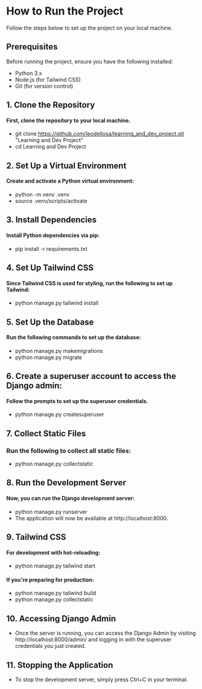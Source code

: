 # How to Run the Project

Follow the steps below to set up the project on your local machine.

## Prerequisites

Before running the project, ensure you have the following installed:

- Python 3.x
- Node.js (for Tailwind CSS)
- Git (for version control)

## 1. Clone the Repository
#### First, clone the repository to your local machine.
- git clone https://github.com/leodellosa/learning_and_dev_project.git "Learning and Dev Project"
- cd Learning and Dev Project

## 2. Set Up a Virtual Environment
#### Create and activate a Python virtual environment:
- python -m venv .venv
- source .venv/scripts/activate

## 3. Install Dependencies
#### Install Python dependencies via pip:
- pip install -r requirements.txt

## 4. Set Up Tailwind CSS
#### Since Tailwind CSS is used for styling, run the following to set up Tailwind:
- python manage.py tailwind install

## 5. Set Up the Database
#### Run the following commands to set up the database:
- python manage.py makemigrations
- python manage.py migrate

## 6. Create a superuser account to access the Django admin:
#### Follow the prompts to set up the superuser credentials.
- python manage.py createsuperuser

## 7. Collect Static Files
### Run the following to collect all static files:
- python manage.py collectstatic

## 8. Run the Development Server
#### Now, you can run the Django development server:
- python manage.py runserver
- The application will now be available at http://localhost:8000.

## 9. Tailwind CSS
#### For development with hot-reloading:
- python manage.py tailwind start

#### If you're preparing for production:
- python manage.py tailwind build
- python manage.py collectstatic

## 10. Accessing Django Admin
-  Once the server is running, you can access the Django Admin by visiting http://localhost:8000/admin/ and logging in with the superuser credentials you just created.

## 11. Stopping the Application
- To stop the development server, simply press Ctrl+C in your terminal.


